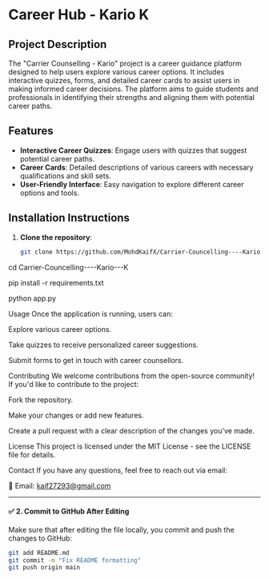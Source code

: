 # Career Hub - Kario K

## Project Description
The "Carrier Counselling - Kario" project is a career guidance platform designed to help users explore various career options. It includes interactive quizzes, forms, and detailed career cards to assist users in making informed career decisions. The platform aims to guide students and professionals in identifying their strengths and aligning them with potential career paths.

## Features
- **Interactive Career Quizzes**: Engage users with quizzes that suggest potential career paths.
- **Career Cards**: Detailed descriptions of various careers with necessary qualifications and skill sets.
- **User-Friendly Interface**: Easy navigation to explore different career options and tools.

## Installation Instructions

1. **Clone the repository**:
   ```bash
   git clone https://github.com/MohdKaifX/Carrier-Councelling----Kario---K.git

  cd Carrier-Councelling----Kario---K

  pip install -r requirements.txt

  python app.py



  Usage
Once the application is running, users can:

Explore various career options.

Take quizzes to receive personalized career suggestions.

Submit forms to get in touch with career counsellors.

Contributing
We welcome contributions from the open-source community! If you'd like to contribute to the project:

Fork the repository.

Make your changes or add new features.

Create a pull request with a clear description of the changes you've made.

License
This project is licensed under the MIT License - see the LICENSE file for details.

Contact
If you have any questions, feel free to reach out via email:

📧 Email: kaif27293@gmail.com


---

#### ✅ **2. Commit to GitHub After Editing**
Make sure that after editing the file locally, you commit and push the changes to GitHub:

```bash
git add README.md
git commit -m "Fix README formatting"
git push origin main




